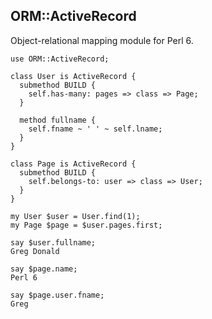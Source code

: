 
## ORM::ActiveRecord

Object-relational mapping module for Perl 6.

```perl6
use ORM::ActiveRecord;

class User is ActiveRecord {
  submethod BUILD {
    self.has-many: pages => class => Page;
  }

  method fullname {
    self.fname ~ ' ' ~ self.lname;
  }
}

class Page is ActiveRecord {
  submethod BUILD {
    self.belongs-to: user => class => User;
  }
}
```

```perl6
my User $user = User.find(1);
my Page $page = $user.pages.first;

say $user.fullname;
Greg Donald

say $page.name;
Perl 6

say $page.user.fname;
Greg
```
